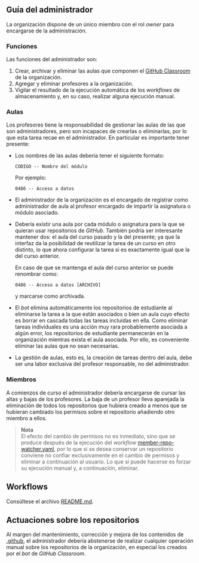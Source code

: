 ## Guía del administrador

La organización dispone de un único miembro con el rol *owner* para encargarse
de la administración.

### Funciones

Las funciones del administrador son:

1. Crear, archivar y eliminar las aulas que componen el [GitHub
   Classroom](https://classroom.github.com) de la organización.
1. Agregar y eliminar profesores a la organización.
1. Vigilar el resultado de la ejecución automática de los *workflows* de
   almacenamiento y, en su caso, realizar alguna ejecución manual.

### Aulas

Los profesores tiene la responsabilidad de gestionar las aulas de las que son
administradores, pero son incapaces de crearlas o eliminarlas, por lo que esta
tarea recae en el administrador. En particular es importante tener presente:

* Los nombres de las aulas debería tener el siguiente formato:

  ``CODIGO -- Nombre del módulo``

  Por ejemplo:

  ``0486 -- Acceso a datos``

* El administrador de la organización es el encargado de registrar como
  administrador de aula al profesor encargado de impartir la asignatura o
  módulo asociado.

* Debería existir una aula por cada módulo o asignatura para la que se quieran
  usar repositorios de *GitHub*. También podría ser interesante mantener dos: el
  aula del curso pasado y la del presente; ya que la interfaz da la posibilidad
  de reutilizar la tarea de un curso en otro distinto, lo que ahora configurar
  la tarea si es exactamente igual que la del curso anterior.

  En caso de que se mantenga el aula del curso anterior se puede renombrar como:

  ``0486 -- Acceso a datos [ARCHIVO]``

  y marcarse como archivada.

+ El *bot* elimina automáticamente los repositorios de estudiante al eliminarse
  la tarea a la que están asociados o bien un aula cuyo efecto es borrar en
  cascada todas las tareas incluidas en ella. Como eliminar tareas individuales
  es una acción muy rara probablemente asociada a algún error, los repositorios
  de estudiante permanecerán en la organización mientras exista el aula
  asociada. Por ello, es conveniente eliminar las aulas que no sean necesarias.

+ La gestión de aulas, esto es, la creación de tareas dentro del aula, debe ser
  una labor exclusiva del profesor responsable, no del administrador.

### Miembros

A comienzos de curso el administrador debería encargarse de cursar las altas y
bajas de los profesores. La baja de un profesor lleva aparejada la eliminación
de todos los repositorios que hubiera creado a menos que se hubieran cambiado
los permisos sobre el repositorio añadiendo otro miembro a ellos.

> **Nota**  
> El efecto del cambio de permisos no es inmediato, sino que se produce después
> de la ejecución del *workflow*
> [member-repo-watcher.yaml](../.github/workflows/member-repo-watcher.yaml), por
> lo que si se desea conservar un repositorio conviene no confiar exclusivamente
> en el cambio de permisos y eliminar a continuación al usuario. Lo que sí puede
> hacerse es forzar su ejecución manual y, a continuación, eliminar.

## Workflows

Consúltese el archivo [README.md](../README.md).

## Actuaciones sobre los repositorios

Al margen del mantenimiento, corrección y mejora de los contenidos de
[.github](../), el administrador debería abstenerse de realizar cualquier
operación manual sobre los repositorios de la organización, en especial los
creados por el *bot* de *GitHub Classroom*.
